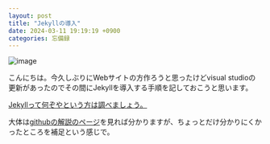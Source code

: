 ```yaml
---
layout: post
title: "Jekyllの導入"
date: 2024-03-11 19:19:19 +0900
categories: 忘備録
--- 
```

![image](https://github.com/MusashinoJM/blog/assets/123287602/a7d7a091-e1a6-4d34-b7b2-359bbf3c23b9)

こんにちは。今久しぶりにWebサイトの方作ろうと思ったけどvisual studioの更新があったのでその間にJekyllを導入する手順を記しておこうと思います。

[Jekyllって何ぞやという方は調べましょう。](https://www.google.com/search?client=opera&q=jekyll&sourceid=opera&ie=UTF-8&oe=UTF-8)

大体は[githubの解説のページ](https://docs.github.com/ja/pages/setting-up-a-github-pages-site-with-jekyll/creating-a-github-pages-site-with-jekyll)を見れば分かりますが、ちょっとだけ分かりにくかったところを補足という感じで。
